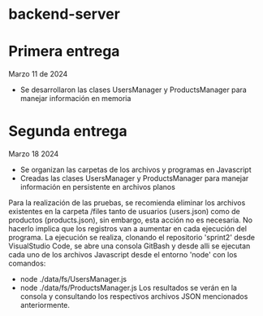 # backend-server

# Primera entrega
Marzo 11 de 2024
* Se desarrollaron las clases UsersManager y ProductsManager para manejar información en memoria

# Segunda entrega 
Marzo 18 2024
* Se organizan las carpetas de los archivos y programas en Javascript
* Creadas las clases UsersManager y ProductsManager para manejar información en persistente en archivos planos

Para la realización de las pruebas, se recomienda eliminar los archivos existentes en la carpeta /files tanto de usuarios (users.json) como de productos (products.json), sin embargo, esta acción no es necesaria. No hacerlo implica que los registros van a aumentar en cada ejecución del programa.
La ejecución se realiza, clonando el repositorio 'sprint2' desde VisualStudio Code, se abre una consola GitBash y desde alli se ejecutan cada uno de los archivos Javascript desde el entorno 'node' con los comandos:
* node ./data/fs/UsersManager.js
* node ./data/fs/ProductsManager.js
Los resultados se verán en la consola y consultando los respectivos archivos JSON mencionados anteriormente. 
